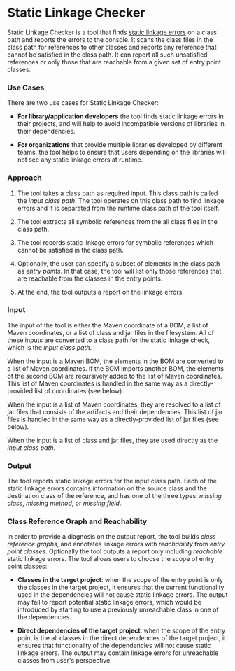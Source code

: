 # Static Linkage Checker

Static Linkage Checker is a tool that finds [static linkage errors](
../library-best-practices/glossary.md#types-of-conflicts-and-compatibility)
on a class path and reports the errors to the console.
It scans the class files in the class path for references to other classes and
reports any reference that cannot be satisfied in the class path.
It can report all such unsatisfied references or only those that are reachable from
a given set of entry point classes.

### Use Cases
 
There are two use cases for Static Linkage Checker:

- **For library/application developers** the tool finds static linkage
  errors in their projects, and will help to avoid incompatible versions of libraries
  in their dependencies.

- **For organizations** that provide multiple libraries developed by different teams,
  the tool helps to ensure that users depending on the libraries will not see any
  static linkage errors at runtime.

### Approach

1. The tool takes a class path as required input.
  This class path is called the _input class path_. The tool operates on this class path
  to find linkage errors and it is separated from the runtime class path of the tool itself.

2. The tool extracts all symbolic references from the all class files in the class path.

3. The tool records static linkage errors for symbolic references which cannot be satisfied
  in the class path.

4. Optionally, the user can specify a subset of elements in the class path as _entry points_.
  In that case, the tool will list only those references that are reachable
  from the classes in the entry points.

5. At the end, the tool outputs a report on the linkage errors.

### Input

The input of the tool is either the Maven coordinate of a BOM, 
a list of Maven coordinates, or a list of class and jar files in the filesystem.
All of these inputs are converted to a class path for the static linkage check,
which is the _input class path_.

When the input is a Maven BOM, the elements in the BOM are
converted to a list of Maven coordinates.
If the BOM imports another BOM, the elements of the second BOM are recursively
added to the list of Maven coordinates. This list of Maven coordinates is handled
in the same way as a directly-provided list of coordinates (see below).

When the input is a list of Maven coordinates, they are resolved to a list of jar files
that consists of the artifacts and their dependencies. This list of jar files is
handled in the same way as a directly-provided list of jar files (see below).

When the input is a list of class and jar files, they are used directly as the _input class path_.

### Output

The tool reports static linkage errors for the input class path.
Each of the static linkage errors contains information on the
source class and the destination class of the reference, and has one of the three types:
_missing class_, _missing method_, or _missing field_.
     
### Class Reference Graph and Reachability

In order to provide a diagnosis on the output report, the tool builds _class reference graphs_,
and annotates linkage errors with _reachability_ from _entry point classes_.
Optionally the tool outputs a report only including _reachable_ static linkage errors.
The tool allows users to choose the scope of entry point classes:

  - **Classes in the target project**: when the scope of the entry point is only the classes in the
    target project, it ensures that the current functionality used in the dependencies will not
    cause static linkage errors.
    The output may fail to report potential static linkage errors, which would be introduced
    by starting to use a previously unreachable class in one of the dependencies.

  - **Direct dependencies of the target project**: when the scope of the entry point is the all
    classes in the direct dependencies of the target project, it ensures that functionality of the
    dependencies will not cause static linkage errors. The output may contain linkage errors for
    unreachable classes from user's perspective.

